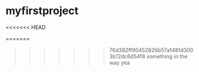 # myfirstproject
<<<<<<< HEAD

=======
>>>>>>> 76d382ff90452826b57a1481d3003b12dc6d54f8
something in the way yea

